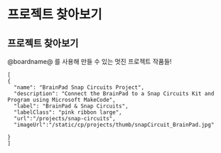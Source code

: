 # 프로젝트 찾아보기

## 프로젝트 찾아보기

@boardname@ 를 사용해 만들 수 있는 멋진 프로젝트 작품들!

```codecard
[
{
  "name": "BrainPad Snap Circuits Project",
  "description": "Connect the BrainPad to a Snap Circuits Kit and Program using Microsoft MakeCode",
  "label": "BrainPad & Snap Circuits",
  "labelClass": "pink ribbon large",
  "url":"/projects/snap-circuits",
  "imageUrl":"/static/cp/projects/thumb/snapCircuit_BrainPad.jpg"

}
]
```